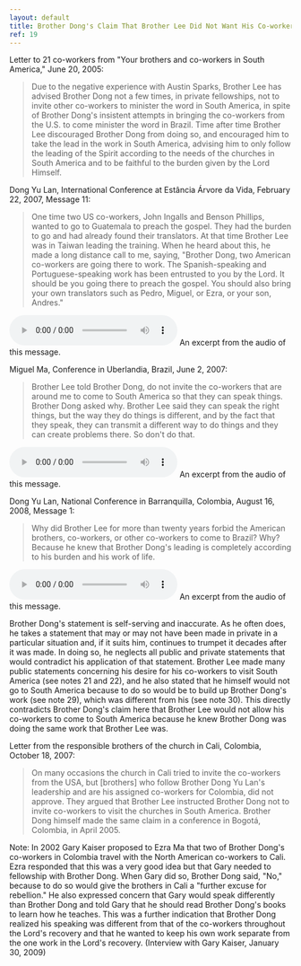 ```yaml
---
layout: default
title: Brother Dong's Claim That Brother Lee Did Not Want His Co-workers to Labor in South America 
ref: 19
---
```


Letter to 21 co-workers from "Your brothers and co-workers in South America," June 20, 2005:

> Due to the negative experience with Austin Sparks, Brother Lee has advised Brother Dong not a few times, in private fellowships, not to invite other co-workers to minister the word in South America, in spite of Brother Dong's insistent attempts in bringing the co-workers from the U.S. to come minister the word in Brazil. Time after time Brother Lee discouraged Brother Dong from doing so, and encouraged him to take the lead in the work in South America, advising him to only follow the leading of the Spirit according to the needs of the churches in South America and to be faithful to the burden given by the Lord Himself.

Dong Yu Lan, International Conference at Estância Árvore da Vida, February 22, 2007, Message 11:

> One time two US co-workers, John Ingalls and Benson Phillips, wanted to go to Guatemala to preach the gospel. They had the burden to go and had already found their translators. At that time Brother Lee was in Taiwan leading the training. When he heard about this, he made a long distance call to me, saying, "Brother Dong, two American co-workers are going there to work. The Spanish-speaking and Portuguese-speaking work has been entrusted to you by the Lord. It should be you going there to preach the gospel. You should also bring your own translators such as Pedro, Miguel, or Ezra, or your son, Andres."

<audio controls>
  <source src="horse.mp3" type="audio/mpeg">
<a href="">Listen</a> to an excerpt from the audio of this message.
</audio> 
An excerpt from the audio of this message.

Miguel Ma, Conference in Uberlandia, Brazil, June 2, 2007:

> Brother Lee told Brother Dong, do not invite the co-workers that are around me to come to South America so that they can speak things. Brother Dong asked why. Brother Lee said they can speak the right things, but the way they do things is different, and by the fact that they speak, they can transmit a different way to do things and they can create problems there. So don't do that.

<audio controls>
  <source src="horse.mp3" type="audio/mpeg">
<a href="">Listen</a> to an excerpt from the audio of this message.
</audio> 
An excerpt from the audio of this message.

Dong Yu Lan, National Conference in Barranquilla, Colombia, August 16, 2008, Message 1:

> Why did Brother Lee for more than twenty years forbid the American brothers, co-workers, or other co-workers to come to Brazil? Why? Because he knew that Brother Dong's leading is completely according to his burden and his work of life.

<audio controls>
  <source src="horse.mp3" type="audio/mpeg">
<a href="">Listen</a> to an excerpt from the audio of this message.
</audio> 
An excerpt from the audio of this message.

Brother Dong's statement is self-serving and inaccurate. As he often does, he takes a statement that may or may not have been made in private in a particular situation and, if it suits him, continues to trumpet it decades after it was made. In doing so, he neglects all public and private statements that would contradict his application of that statement. Brother Lee made many public statements concerning his desire for his co-workers to visit South America (see notes 21 and 22), and he also stated that he himself would not go to South America because to do so would be to build up Brother Dong's work (see note 29), which was different from his (see note 30). This directly contradicts Brother Dong's claim here that Brother Lee would not allow his co-workers to come to South America because he knew Brother Dong was doing the same work that Brother Lee was.

Letter from the responsible brothers of the church in Cali, Colombia, October 18, 2007:

> On many occasions the church in Cali tried to invite the co-workers from the USA, but [brothers] who follow Brother Dong Yu Lan's leadership and are his assigned co-workers for Colombia, did not approve. They argued that Brother Lee instructed Brother Dong not to invite co-workers to visit the churches in South America. Brother Dong himself made the same claim in a conference in Bogotá, Colombia, in April 2005.

Note: In 2002 Gary Kaiser proposed to Ezra Ma that two of Brother Dong's co-workers in Colombia travel with the North American co-workers to Cali. Ezra responded that this was a very good idea but that Gary needed to fellowship with Brother Dong. When Gary did so, Brother Dong said, "No," because to do so would give the brothers in Cali a "further excuse for rebellion." He also expressed concern that Gary would speak differently than Brother Dong and told Gary that he should read Brother Dong's books to learn how he teaches. This was a further indication that Brother Dong realized his speaking was different from that of the co-workers throughout the Lord's recovery and that he wanted to keep his own work separate from the one work in the Lord's recovery. (Interview with Gary Kaiser, January 30, 2009)